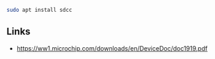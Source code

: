 ```bash
sudo apt install sdcc
```

## Links
- https://ww1.microchip.com/downloads/en/DeviceDoc/doc1919.pdf
